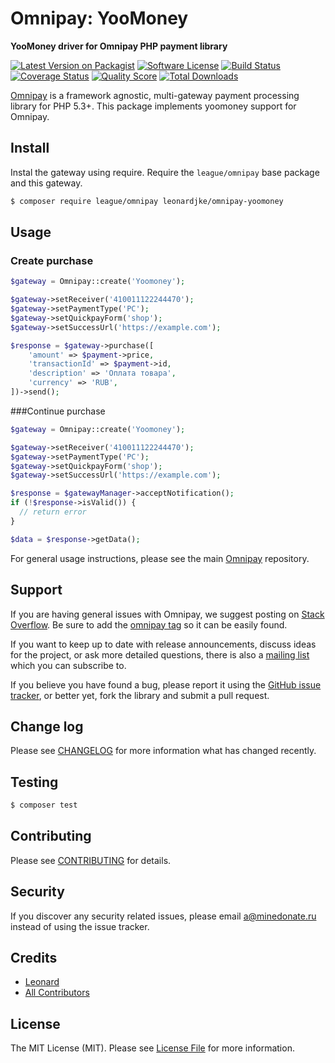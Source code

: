 # Omnipay: YooMoney

**YooMoney driver for Omnipay PHP payment library**

[![Latest Version on Packagist](https://img.shields.io/packagist/v/leonardjke/omnipay-yoomoney.svg?style=flat-square)](https://packagist.org/packages/leonardjke/omnipay-yoomoney)
[![Software License](https://img.shields.io/badge/license-MIT-brightgreen.svg?style=flat-square)](LICENSE.md)
[![Build Status](https://img.shields.io/travis/leonardjke/omnipay-yoomoney/master.svg?style=flat-square)](https://travis-ci.org/leonardjke/omnipay-yoomoney)
[![Coverage Status](https://img.shields.io/scrutinizer/coverage/g/leonardjke/omnipay-yoomoney.svg?style=flat-square)](https://scrutinizer-ci.com/g/leonardjke/omnipay-yoomoney/code-structure)
[![Quality Score](https://img.shields.io/scrutinizer/g/leonardjke/omnipay-yoomoney.svg?style=flat-square)](https://scrutinizer-ci.com/g/leonardjke/omnipay-yoomoney)
[![Total Downloads](https://img.shields.io/packagist/dt/leonardjke/omnipay-yoomoney.svg?style=flat-square)](https://packagist.org/packages/leonardjke/omnipay-yoomoney)


[Omnipay](https://github.com/thephpleague/omnipay) is a framework agnostic, multi-gateway payment
processing library for PHP 5.3+. This package implements yoomoney support for Omnipay.

## Install

Instal the gateway using require. Require the `league/omnipay` base package and this gateway.

``` bash
$ composer require league/omnipay leonardjke/omnipay-yoomoney
```

## Usage

### Create purchase
``` php 
$gateway = Omnipay::create('Yoomoney');

$gateway->setReceiver('410011122244470');
$gateway->setPaymentType('PC');
$gateway->setQuickpayForm('shop');
$gateway->setSuccessUrl('https://example.com');

$response = $gateway->purchase([
    'amount' => $payment->price,
    'transactionId' => $payment->id,
    'description' => 'Оплата товара',
    'currency' => 'RUB',
])->send();
```

###Continue purchase
``` php 
$gateway = Omnipay::create('Yoomoney');

$gateway->setReceiver('410011122244470');
$gateway->setPaymentType('PC');
$gateway->setQuickpayForm('shop');
$gateway->setSuccessUrl('https://example.com');

$response = $gatewayManager->acceptNotification();
if (!$response->isValid()) {
  // return error
}

$data = $response->getData();


```

For general usage instructions, please see the main [Omnipay](https://github.com/thephpleague/omnipay) repository.

## Support

If you are having general issues with Omnipay, we suggest posting on
[Stack Overflow](http://stackoverflow.com/). Be sure to add the
[omnipay tag](http://stackoverflow.com/questions/tagged/omnipay) so it can be easily found.

If you want to keep up to date with release announcements, discuss ideas for the project,
or ask more detailed questions, there is also a [mailing list](https://groups.google.com/forum/#!forum/omnipay) which
you can subscribe to.

If you believe you have found a bug, please report it using the [GitHub issue tracker](https://github.com/leonardjke/omnipay-yoomoney/issues),
or better yet, fork the library and submit a pull request.

## Change log

Please see [CHANGELOG](CHANGELOG.md) for more information what has changed recently.

## Testing

``` bash
$ composer test
```

## Contributing

Please see [CONTRIBUTING](CONTRIBUTING.md) for details.

## Security

If you discover any security related issues, please email a@minedonate.ru instead of using the issue tracker.

## Credits

- [Leonard](https://github.com/leonardjke)
- [All Contributors](../../contributors)

## License

The MIT License (MIT). Please see [License File](LICENSE.md) for more information.
